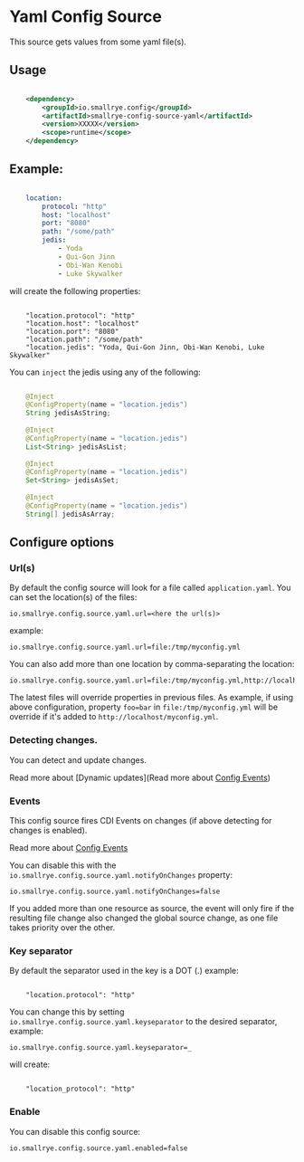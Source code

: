 # Yaml Config Source

This source gets values from some yaml file(s).

## Usage

```xml

    <dependency>
        <groupId>io.smallrye.config</groupId>
        <artifactId>smallrye-config-source-yaml</artifactId>
        <version>XXXXX</version>
        <scope>runtime</scope>
    </dependency>

```

## Example:

```yaml

    location:
        protocol: "http"
        host: "localhost"
        port: "8080"
        path: "/some/path"
        jedis:
            - Yoda
            - Qui-Gon Jinn
            - Obi-Wan Kenobi
            - Luke Skywalker
```

will create the following properties:

```property
    
    "location.protocol": "http"
    "location.host": "localhost"
    "location.port": "8080"
    "location.path": "/some/path"
    "location.jedis": "Yoda, Qui-Gon Jinn, Obi-Wan Kenobi, Luke Skywalker"

```

You can `inject` the jedis using any of the following:

```java

    @Inject
    @ConfigProperty(name = "location.jedis")
    String jedisAsString; 
    
    @Inject
    @ConfigProperty(name = "location.jedis")
    List<String> jedisAsList;
    
    @Inject
    @ConfigProperty(name = "location.jedis")
    Set<String> jedisAsSet;
    
    @Inject
    @ConfigProperty(name = "location.jedis")
    String[] jedisAsArray;

```

## Configure options

### Url(s)

By default the config source will look for a file called `application.yaml`. You can set the location(s) of the files:

    io.smallrye.config.source.yaml.url=<here the url(s)>

example:

    io.smallrye.config.source.yaml.url=file:/tmp/myconfig.yml

You can also add more than one location by comma-separating the location:

    io.smallrye.config.source.yaml.url=file:/tmp/myconfig.yml,http://localhost/myconfig.yml

The latest files will override properties in previous files. As example, if using above configuration, property `foo=bar` in `file:/tmp/myconfig.yml` will be override if it's added to `http://localhost/myconfig.yml`.

### Detecting changes.

You can detect and update changes.

Read more about [Dynamic updates](Read more about [Config Events](https://github.com/smallrye/smallrye-config/tree/master/utils/dynamic))

### Events

This config source fires CDI Events on changes (if above detecting for changes is enabled).

Read more about [Config Events](https://github.com/smallrye/smallrye-config/tree/master/utils/events)

You can disable this with the `io.smallrye.config.source.yaml.notifyOnChanges` property:

    io.smallrye.config.source.yaml.notifyOnChanges=false

If you added more than one resource as source, the event will only fire if the resulting file change also changed the global source change, as one file takes priority over the other.

### Key separator

By default the separator used in the key is a DOT (.) example:

```property
    
    "location.protocol": "http"
```

You can change this by setting `io.smallrye.config.source.yaml.keyseparator` to the desired separator, example:

    io.smallrye.config.source.yaml.keyseparator=_

will create:

```property
    
    "location_protocol": "http"
```

### Enable

You can disable this config source:
    
    io.smallrye.config.source.yaml.enabled=false